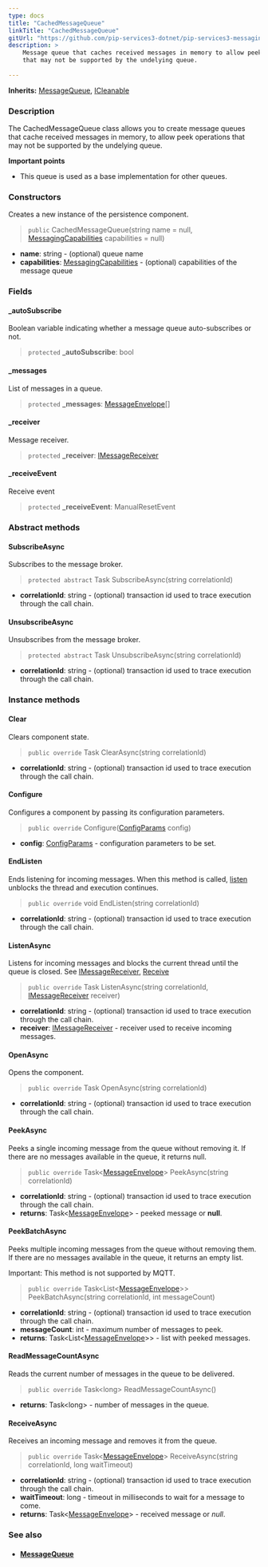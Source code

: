 ```yaml
---
type: docs
title: "CachedMessageQueue"
linkTitle: "CachedMessageQueue"
gitUrl: "https://github.com/pip-services3-dotnet/pip-services3-messaging-dotnet"
description: >
    Message queue that caches received messages in memory to allow peek operations
    that may not be supported by the undelying queue.
 
---
```


**Inherits:** [MessageQueue](../message_queue), [ICleanable](../../../commons/run/icleanable) 

### Description

The CachedMessageQueue class allows you to create message queues that cache received messages in memory, to allow peek operations that may not be supported by the undelying queue.

**Important points**

- This queue is used as a base implementation for other queues.

### Constructors
Creates a new instance of the persistence component.

> `public` CachedMessageQueue(string name = null, [MessagingCapabilities](../messaging_capabilities) capabilities = null)

- **name**: string - (optional) queue name
- **capabilities**: [MessagingCapabilities](../messaging_capabilities) - (optional) capabilities of the message queue

### Fields

<span class="hide-title-link">

#### _autoSubscribe
Boolean variable indicating whether a message queue auto-subscribes or not.  

> `protected` **_autoSubscribe**: bool

#### _messages
List of messages in a queue. 

> `protected` **_messages**: [MessageEnvelope](../message_envelope)[]

#### _receiver
Message receiver.

> `protected` **_receiver**: [IMessageReceiver](../imessage_receiver)

#### _receiveEvent
Receive event
> `protected` **_receiveEvent**: ManualResetEvent

</span>

### Abstract methods

#### SubscribeAsync
Subscribes to the message broker.

> `protected abstract` Task SubscribeAsync(string correlationId)

- **correlationId**: string - (optional) transaction id used to trace execution through the call chain.


#### UnsubscribeAsync
Unsubscribes from the message broker.

> `protected abstract` Task UnsubscribeAsync(string correlationId)

- **correlationId**: string - (optional) transaction id used to trace execution through the call chain.



### Instance methods

#### Clear
Clears component state.

> `public override` Task ClearAsync(string correlationId)

- **correlationId**: string - (optional) transaction id used to trace execution through the call chain.

#### Configure
Configures a component by passing its configuration parameters.

> `public override` Configure([ConfigParams](../../../commons/config/config_params) config)

- **config**: [ConfigParams](../../../commons/config/config_params) - configuration parameters to be set.

#### EndListen
Ends listening for incoming messages.
When this method is called, [listen](#listen) unblocks the thread and execution continues.

> `public override` void EndListen(string correlationId)

- **correlationId**: string - (optional) transaction id used to trace execution through the call chain.

#### ListenAsync
Listens for incoming messages and blocks the current thread until the queue is closed.
See [IMessageReceiver](../imessage_receiver), [Receive](#receive)

> `public override` Task ListenAsync(string correlationId, [IMessageReceiver](../imessage_receiver) receiver)

- **correlationId**: string - (optional) transaction id used to trace execution through the call chain.
- **receiver**: [IMessageReceiver](../imessage_receiver) - receiver used to receive incoming messages.


#### OpenAsync
Opens the component.

> `public override` Task OpenAsync(string correlationId)

- **correlationId**: string - (optional) transaction id used to trace execution through the call chain.


#### PeekAsync
Peeks a single incoming message from the queue without removing it.
If there are no messages available in the queue, it returns null.

> `public override` Task\<[MessageEnvelope](../message_envelope)\> PeekAsync(string correlationId)

- **correlationId**: string - (optional) transaction id used to trace execution through the call chain.
- **returns**: Task\<[MessageEnvelope](../message_envelope)\> - peeked message or **null**.


#### PeekBatchAsync
Peeks multiple incoming messages from the queue without removing them.
If there are no messages available in the queue, it returns an empty list.

Important: This method is not supported by MQTT.

> `public override` Task\<List\<[MessageEnvelope](../message_envelope)\>\> PeekBatchAsync(string correlationId, int messageCount)

- **correlationId**: string - (optional) transaction id used to trace execution through the call chain.
- **messageCount**: int - maximum number of messages to peek.
- **returns**: Task\<List\<[MessageEnvelope](../message_envelope)\>\> - list with peeked messages.

#### ReadMessageCountAsync
Reads the current number of messages in the queue to be delivered.

> `public override` Task\<long\> ReadMessageCountAsync()

- **returns**: Task\<long\> - number of messages in the queue.

#### ReceiveAsync
Receives an incoming message and removes it from the queue.

> `public override` Task<[MessageEnvelope](../message_envelope)> ReceiveAsync(string correlationId, long waitTimeout)

- **correlationId**: string - (optional) transaction id used to trace execution through the call chain.
- **waitTimeout**: long - timeout in milliseconds to wait for a message to come.
- **returns**: Task<[MessageEnvelope](../message_envelope)> - received message or *null*.



### See also
- #### [MessageQueue](../message_queue)
